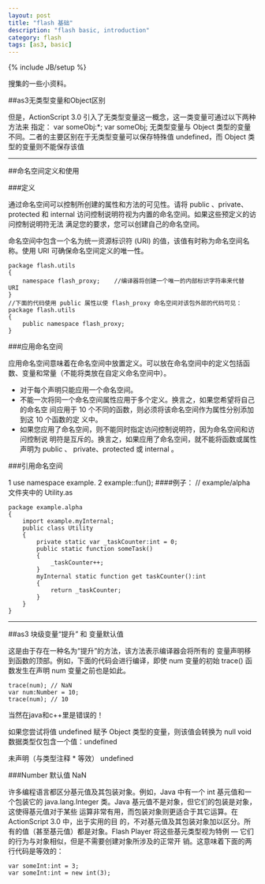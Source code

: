 ```yaml
---
layout: post
title: "flash 基础"
description: "flash basic, introduction"
category: flash
tags: [as3, basic]
---
```

{% include JB/setup %}


搜集的一些小资料。


##as3无类型变量和Object区别

但是，ActionScript 3.0 引入了无类型变量这一概念，这一类变量可通过以下两种方法来
指定：
var someObj:\*;
var someObj;
无类型变量与 Object 类型的变量不同。二者的主要区别在于无类型变量可以保存特殊值
undefined，而 Object 类型的变量则不能保存该值

<hr/>


##命名空间定义和使用

###定义

通过命名空间可以控制所创建的属性和方法的可见性。请将 public 、private、protected
和 internal 访问控制说明符视为内置的命名空间。如果这些预定义的访问控制说明符无法
满足您的要求，您可以创建自己的命名空间。
 
命名空间中包含一个名为统一资源标识符 (URI) 的值，该值有时称为命名空间名称。使用 URI 可确保命名空间定义的唯一性。

	package flash.utils
	{
		namespace flash_proxy;    //编译器将创建一个唯一的内部标识字符串来代替 URI 
	}
	//下面的代码使用 public 属性以使 flash_proxy 命名空间对该包外部的代码可见：
	package flash.utils
	{
		public namespace flash_proxy;
	}

 
###应用命名空间

应用命名空间意味着在命名空间中放置定义。可以放在命名空间中的定义包括函数、变量和常量（不能将类放在自定义命名空间中）。
 
- 对于每个声明只能应用一个命名空间。
- 不能一次将同一个命名空间属性应用于多个定义。换言之，如果您希望将自己的命名空
间应用于 10 个不同的函数，则必须将该命名空间作为属性分别添加到这 10 个函数的定
义中。 
- 如果您应用了命名空间，则不能同时指定访问控制说明符，因为命名空间和访问控制说
明符是互斥的。换言之，如果应用了命名空间，就不能将函数或属性声明为 public 、
private、protected 或 internal 。
 
###引用命名空间

1 use namespace example.
2 example::fun();
####例子：
// example/alpha 文件夹中的 Utility.as

	package example.alpha
	{
		import example.myInternal;
		public class Utility
		{
			private static var _taskCounter:int = 0;
			public static function someTask()
			{
				_taskCounter++;
			}
			myInternal static function get taskCounter():int
			{
				return _taskCounter;
			}
		}
	}


<hr/>


##as3 块级变量“提升” 和 变量默认值

这是由于存在一种名为“提升”的方法，该方法表示编译器会将所有的
变量声明移到函数的顶部。例如，下面的代码会进行编译，即使 num 变量的初始 trace() 函
数发生在声明 num 变量之前也是如此。

	trace(num); // NaN
	var num:Number = 10;
	trace(num); // 10

当然在java和c++里是错误的！
 
如果您尝试将值 undefined 赋予 Object 类型的变量，则该值会转换为 null
void 数据类型仅包含一个值：undefined
 
未声明（与类型注释 \* 等效） undefined

###Number 默认值 NaN


许多编程语言都区分基元值及其包装对象。例如，Java 中有一个 int 基元值和一个包装它的
java.lang.Integer 类。Java 基元值不是对象，但它们的包装是对象，这使得基元值对于某些
运算非常有用，而包装对象则更适合于其它运算。在 ActionScript 3.0 中，出于实用的目
的，不对基元值及其包装对象加以区分。所有的值（甚至基元值）都是对象。Flash Player
将这些基元类型视为特例 — 它们的行为与对象相似，但是不需要创建对象所涉及的正常开
销。这意味着下面的两行代码是等效的：

	var someInt:int = 3;
	var someInt:int = new int(3);






